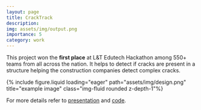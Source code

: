 ```yaml
---
layout: page
title: CrackTrack
description:
img: assets/img/output.png
importance: 5
category: work
---
```


This project won the **first place** at L&T Edutech Hackathon among  550+ teams from all across the nation. It helps to detect if cracks are present in a structure helping the construction companies detect complex cracks. 
<div class="row">
    <div class="col-sm mt-3 mt-md-0">
        {% include figure.liquid loading="eager" path="assets/img/design.png" title="example image" class="img-fluid rounded z-depth-1"%}
    </div>
</div>

For more details refer to [presentation](https://docs.google.com/presentation/d/1uf0bwC2J_m5qJNHXeOETa7Z_q9CtwooJxnz0D6vTVSw/edit?usp=sharing) and [code](https://github.com/pratyush-1/L-T-EduTech-Hackathon).

